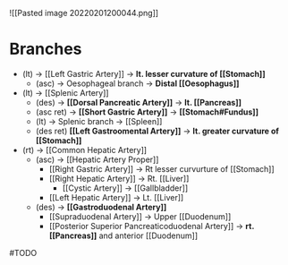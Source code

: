 ![[Pasted image 20220201200044.png]]

# Branches
- (lt) -> [[Left Gastric Artery]] -> **lt. lesser curvature of [[Stomach]]** 
	- (asc) -> Oesophageal branch -> **Distal [[Oesophagus]]**
- (lt) -> [[Splenic Artery]]
	- (des) -> **[[Dorsal Pancreatic Artery]]** -> **lt. [[Pancreas]]**
	- (asc ret) -> **[[Short Gastric Artery]]** -> **[[Stomach#Fundus]]**
	- (lt) -> Splenic branch -> [[Spleen]]
	- (des ret) **[[Left Gastroomental Artery]]** -> **lt. greater curvature of [[Stomach]]**
- (rt) -> [[Common Hepatic Artery]]
	- (asc) -> [[Hepatic Artery Proper]]
		- [[Right Gastric Artery]] -> Rt lesser curvurture of [[Stomach]]
		- [[Right Hepatic Artery]] -> Rt. [[Liver]]
			- [[Cystic Artery]] -> [[Gallbladder]]
		- [[Left Hepatic Artery]] -> Lt. [[Liver]]
	- (des) -> **[[Gastroduodenal Artery]]**
		- [[Supraduodenal Artery]] -> Upper [[Duodenum]]
		- [[Posterior Superior Pancreaticoduodenal Artery]] -> **rt. [[Pancreas]]** and anterior [[Duodenum]]

#TODO 